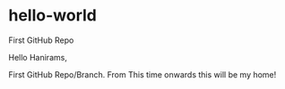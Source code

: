 # hello-world
First GitHub Repo

Hello Hanirams,

First GitHub Repo/Branch. From This time onwards this will be my home!
